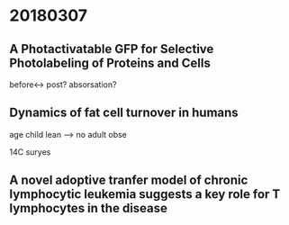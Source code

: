 #  20180307

## A Photactivatable GFP for Selective Photolabeling of Proteins and Cells

before<-> post?
absorsation?


## Dynamics of fat cell turnover in humans

age child lean --> no adult obse

14C suryes

## A novel adoptive tranfer model of chronic lymphocytic leukemia suggests a key role for T lymphocytes in the disease 

